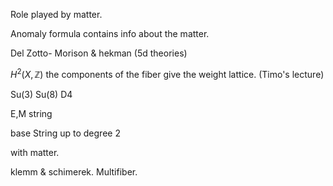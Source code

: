 Role played by matter. 

Anomaly formula contains info about the matter.

Del Zotto- Morison & hekman (5d theories)

$H^2(X,\mathbb Z)$ the components of the fiber give the weight lattice. (Timo's lecture)

Su(3) Su(8) D4

E,M string

base String up to degree 2

with matter.

klemm & schimerek. Multifiber. 



